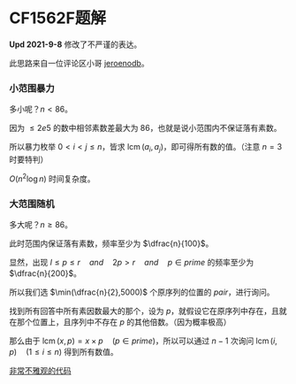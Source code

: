 # CF1562F题解

**Upd 2021-9-8** 修改了不严谨的表达。

此思路来自一位评论区小哥 [jeroenodb](https://codeforces.com/blog/entry/94278?#comment-833416)。

### 小范围暴力

多小呢？$n<86$。

因为 $\leqslant2e5$ 的数中相邻素数差最大为 $86$，也就是说小范围内不保证落有素数。

所以暴力枚举 $0<i<j\leqslant n$，皆求 $\operatorname{lcm}(a_i,a_j)$，即可得所有数的值。（注意 $n=3$ 时要特判）

$O(n^2\log n)$ 时间复杂度。

### 大范围随机

多大呢？$n\geqslant86$。

此时范围内保证落有素数，频率至少为 $\dfrac{n}{100}$。

显然，出现 $l\leqslant p\leqslant r \quad and \quad 2p > r \quad and \quad p\in prime$ 的频率至少为 $\dfrac{n}{200}$。

所以我们选 $\min(\dfrac{n}{2},5000)$ 个原序列的位置的 $pair$，进行询问。

找到所有回答中所有素因数最大的那个，设为 $p$，就假设它在原序列中存在，且就在那个位置上，且序列中不存在 $p$ 的其他倍数。（因为概率极高） 

那么由于 $\operatorname{lcm}(x,p)=x\times p \quad (p\in prime)$，所以可以通过 $n-1$ 次询问 $\operatorname{lcm}(i,p)\quad (1\leqslant i\leqslant n)$ 得到所有数值。

[非常不雅观的代码](https://codeforces.com/contest/1562/submission/128132975)